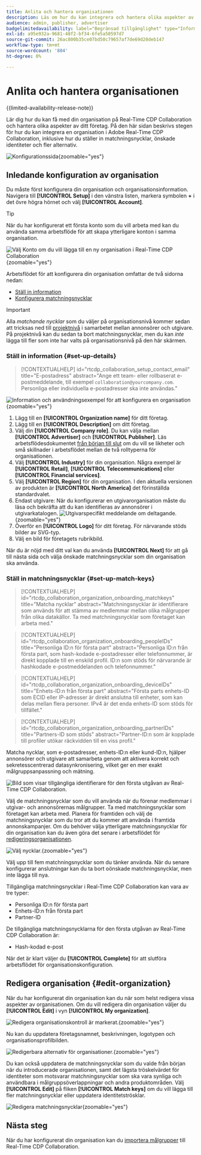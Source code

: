 ```yaml
---
title: Anlita och hantera organisationen
description: Läs om hur du kan integrera och hantera olika aspekter av din organisation i Real-Time CDP Collaboration
audience: admin, publisher, advertiser
badgelimitedavailability: label="Begränsad tillgänglighet" type="Informative" url="https://helpx.adobe.com/legal/product-descriptions/real-time-customer-data-platform-collaboration.html newtab=true"
exl-id: a95e932a-9681-48f2-bf34-6fe5a50597d7
source-git-commit: 26ac800b35ce07bd50c79657af7de69d20deb147
workflow-type: tm+mt
source-wordcount: '804'
ht-degree: 0%

---
```


# Anlita och hantera organisationen

{{limited-availability-release-note}}

Lär dig hur du kan få med din organisation på Real-Time CDP Collaboration och hantera olika aspekter av ditt företag. På den här sidan beskrivs stegen för hur du kan integrera en organisation i Adobe Real-Time CDP Collaboration, inklusive hur du ställer in matchningsnycklar, önskade identiteter och fler alternativ.

![Konfigurationssida](/help/assets/setup/manage-organization/my-organization.png){zoomable="yes"}

## Inledande konfiguration av organisation

Du måste först konfigurera din organisation och organisationsinformation. Navigera till **[!UICONTROL Setup]** i den vänstra listen, markera symbolen **+** i det övre högra hörnet och välj **[!UICONTROL Account]**.

>[!TIP]
>
>När du har konfigurerat ett första konto som du vill arbeta med kan du använda samma arbetsflöde för att skapa ytterligare konton i samma organisation.

![Välj Konto om du vill lägga till en ny organisation i Real-Time CDP Collaboration](/help/assets/setup/manage-organization/add-new-account.png){zoomable="yes"}

Arbetsflödet för att konfigurera din organisation omfattar de två sidorna nedan:

* [Ställ in information](#set-up-details)
* [Konfigurera matchningsnycklar](#set-up-match-keys)

>[!IMPORTANT]
>
>Alla *matchande nycklar* som du väljer på organisationsnivå kommer sedan att tricksas ned till [projektnivå](/help/guide/collaborate/manage-projects.md) i samarbetet mellan annonsörer och utgivare. På projektnivå kan du sedan ta bort matchningsnycklar, men du kan *inte* lägga till fler som inte har valts på organisationsnivå på den här skärmen.

### Ställ in information {#set-up-details}

>[!CONTEXTUALHELP]
>id="rtcdp_collaboration_setup_contact_email"
>title="E-postadress"
>abstract="Ange ett team- eller rollbaserat e-postmeddelande, till exempel `collaboration@yourcompany.com`. Personliga eller individuella e-postadresser ska inte användas."

![Information och användningsexempel för att konfigurera en organisation](/help/assets/setup/manage-organization/add-organization-details.png){zoomable="yes"}

1. Lägg till en **[!UICONTROL Organization name]** för ditt företag.
2. Lägg till en **[!UICONTROL Description]** om ditt företag.
3. Välj din **[!UICONTROL Company role]**. Du kan välja mellan **[!UICONTROL Advertiser]** och **[!UICONTROL Publisher]**. Läs arbetsflödesdokumentet [från början till slut](/help/guide/end-to-end-workflow.md) om du vill se likheter och små skillnader i arbetsflödet mellan de två rolltyperna för organisationen.
4. Välj **[!UICONTROL Industry]** för din organisation. Några exempel är **[!UICONTROL Retail]**, **[!UICONTROL Telecommunications]** eller **[!UICONTROL Financial services]**.
5. Välj **[!UICONTROL Region]** för din organisation. I den aktuella versionen av produkten är **[!UICONTROL North America]** det förinställda standardvalet.
6. <span class="preview"> Endast utgivare</span>: När du konfigurerar en utgivarorganisation måste du läsa och bekräfta att du kan identifieras av annonsörer i utgivarkatalogen.
   ![Utgivarspecifikt meddelande om deltagande.](/help/assets/setup/manage-organization/publisher-specific-optin-message.png){zoomable="yes"}
7. Överför en **[!UICONTROL Logo]** för ditt företag. För närvarande stöds bilder av SVG-typ.
8. Välj en bild för företagets rubrikbild.

När du är nöjd med ditt val kan du använda **[!UICONTROL Next]** för att gå till nästa sida och välja önskade matchningsnycklar som din organisation ska använda.

### Ställ in matchningsnycklar {#set-up-match-keys}

>[!CONTEXTUALHELP]
>id="rtcdp_collaboration_organization_onboarding_matchkeys"
>title="Matcha nycklar"
>abstract="Matchningsnycklar är identifierare som används för att stämma av medlemmar mellan olika målgrupper från olika datakällor. Ta med matchningsnycklar som företaget kan arbeta med."

>[!CONTEXTUALHELP]
>id="rtcdp_collaboration_organization_onboarding_peopleIDs"
>title="Personliga ID:n för första part"
>abstract="Personliga ID:n från första part, som hash-kodade e-postadresser eller telefonnummer, är direkt kopplade till en enskild profil. ID:n som stöds för närvarande är hashkodade e-postmeddelanden och telefonnummer."

>[!CONTEXTUALHELP]
>id="rtcdp_collaboration_organization_onboarding_deviceIDs"
>title="Enhets-ID:n från första part"
>abstract="Första parts enhets-ID som ECID eller IP-adresser är direkt anslutna till enheter, som kan delas mellan flera personer. IPv4 är det enda enhets-ID som stöds för tillfället."

>[!CONTEXTUALHELP]
>id="rtcdp_collaboration_organization_onboarding_partnerIDs"
>title="Partners-ID som stöds"
>abstract="Partner-ID:n som är kopplade till profiler utökar räckvidden till en viss profil."

Matcha nycklar, som e-postadresser, enhets-ID:n eller kund-ID:n, hjälper annonsörer och utgivare att samarbeta genom att aktivera korrekt och sekretesscentrerad datasynkronisering, vilket ger en mer exakt målgruppsanpassning och mätning.

![Bild som visar tillgängliga identifierare för den första utgåvan av Real-Time CDP Collaboration.](/help/assets/setup/manage-organization/available-identifiers.png)

Välj de matchningsnycklar som du vill använda när du förenar medlemmar i utgivar- och annonsörernas målgrupper. Ta med matchningsnycklar som företaget kan arbeta med. Planera för framtiden och välj de matchningsnycklar som du tror att du kommer att använda i framtida annonskampanjer. Om du behöver välja ytterligare matchningsnycklar för din organisation kan du även göra det senare i arbetsflödet för [redigeringsorganisationen](#edit-organization).

![Välj nycklar.](/help/assets/setup/manage-organization/add-organization-match-keys.png){zoomable="yes"}

Välj upp till fem matchningsnycklar som du tänker använda. När du senare konfigurerar anslutningar kan du ta bort oönskade matchningsnycklar, men inte lägga till nya.

Tillgängliga matchningsnycklar i Real-Time CDP Collaboration kan vara av tre typer:

* Personliga ID:n för första part
* Enhets-ID:n från första part
* Partner-ID

De tillgängliga matchningsnycklarna för den första utgåvan av Real-Time CDP Collaboration är:

* Hash-kodad e-post

<!--

not available in the Limited GA release

* Hashed phone
* IPv4

-->

När det är klart väljer du **[!UICONTROL Complete]** för att slutföra arbetsflödet för organisationskonfiguration.

## Redigera organisation {#edit-organization}

När du har konfigurerat din organisation kan du när som helst redigera vissa aspekter av organisationen. Om du vill redigera din organisation väljer du **[!UICONTROL Edit]** i vyn **[!UICONTROL My organization]**.

![Redigera organisationskontroll är markerat.](/help/assets/setup/manage-organization/edit-organization.png){zoomable="yes"}

Nu kan du uppdatera företagsnamnet, beskrivningen, logotypen och organisationsprofilbilden.

![Redigerbara alternativ för organisationer.](/help/assets/setup/manage-organization/editable-options.png){zoomable="yes"}

Du kan också uppdatera de matchningsnycklar som du valde från början när du introducerade organisationen, samt det lägsta tröskelvärdet för identiteter som motsvarar matchningsnycklar som ska vara synliga och användbara i målgruppsöverlappningar och andra produktområden. Välj **[!UICONTROL Edit]** på fliken **[!UICONTROL Match keys]** om du vill lägga till fler matchningsnycklar eller uppdatera identitetströsklar.

![Redigera matchningsnycklar](/help/assets/setup/manage-organization/edit-match-keys.png){zoomable="yes"}

## Nästa steg

När du har konfigurerat din organisation kan du [importera målgrupper](/help/guide/setup/onboard-audiences.md) till Real-Time CDP Collaboration.
